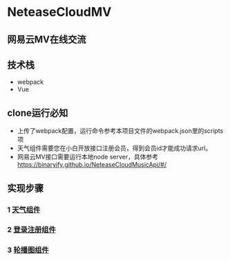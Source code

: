 # NeteaseCloudMV
## 网易云MV在线交流
## 技术栈
- webpack
- Vue
## clone运行必知
- 上传了webpack配置，运行命令参考本项目文件的webpack.json里的scripts项
- 天气组件需要您在小白开放接口注册会员，得到会员id才能成功请求url。
- 网易云MV接口需要运行本地node server，具体参考 https://binaryify.github.io/NeteaseCloudMusicApi/#/

## 实现步骤
### 1 [天气组件](https://github.com/IamHuadong/NeteaseCloudMV/issues/1)  
### 2 [登录注册组件](https://github.com/IamHuadong/NeteaseCloudMV/issues/2) 
### 3 [轮播图组件](https://github.com/IamHuadong/NeteaseCloudMV/issues/3) 
